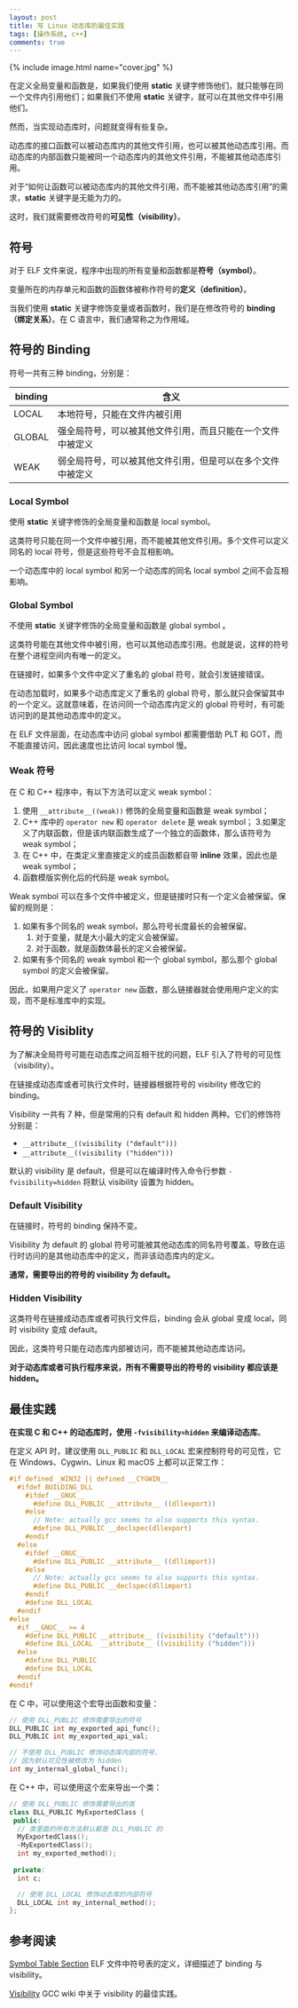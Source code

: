 ```yaml
---
layout: post
title: 写 Linux 动态库的最佳实践
tags: [操作系统, c++]
comments: true
---
```


{% include image.html name="cover.jpg" %}

在定义全局变量和函数是，如果我们使用 **static** 关键字修饰他们，就只能够在同一个文件内引用他们；如果我们不使用 **static** 关键字，就可以在其他文件中引用他们。

然而，当实现动态库时，问题就变得有些复杂。

动态库的接口函数可以被动态库内的其他文件引用，也可以被其他动态库引用。而动态库的内部函数只能被同一个动态库内的其他文件引用，不能被其他动态库引用。

对于“如何让函数可以被动态库内的其他文件引用，而不能被其他动态库引用”的需求，**static** 关键字是无能为力的。

这时，我们就需要修改符号的**可见性（visibility）**。

<!--more-->

## 符号 ##

对于 ELF 文件来说，程序中出现的所有变量和函数都是**符号（symbol）**。

变量所在的内存单元和函数的函数体被称作符号的**定义（definition）**。

当我们使用 **static** 关键字修饰变量或者函数时，我们是在修改符号的 **binding（绑定关系）**。在 C 语言中，我们通常称之为作用域。

## 符号的 Binding ##

符号一共有三种 binding，分别是：

| binding | 含义  |
| --- | --- |
| LOCAL | 本地符号，只能在文件内被引用 |
| GLOBAL | 强全局符号，可以被其他文件引用，而且只能在一个文件中被定义 |
| WEAK | 弱全局符号，可以被其他文件引用，但是可以在多个文件中被定义 |

### Local Symbol ###

使用 **static** 关键字修饰的全局变量和函数是 local symbol。

这类符号只能在同一个文件中被引用，而不能被其他文件引用。多个文件可以定义同名的 local 符号，但是这些符号不会互相影响。

一个动态库中的 local symbol 和另一个动态库的同名 local symbol 之间不会互相影响。

### Global Symbol ###

不使用 **static** 关键字修饰的全局变量和函数是 global symbol 。

这类符号能在其他文件中被引用，也可以其他动态库引用。也就是说，这样的符号在整个进程空间内有唯一的定义。

在链接时，如果多个文件中定义了重名的 global 符号，就会引发链接错误。

在动态加载时，如果多个动态库定义了重名的 global 符号，那么就只会保留其中的一个定义。这就意味着，在访问同一个动态库内定义的 global 符号时，有可能访问到的是其他动态库中的定义。

在 ELF 文件层面，在动态库中访问 global symbol 都需要借助 PLT 和 GOT，而不能直接访问，因此速度也比访问 local symbol 慢。

### Weak 符号 ###

在 C 和 C++ 程序中，有以下方法可以定义 weak symbol：

1. 使用 `__attribute__((weak))` 修饰的全局变量和函数是 weak symbol；
2. C++ 库中的 `operator new` 和 `operator delete` 是 weak symbol；
3.如果定义了内联函数，但是该内联函数生成了一个独立的函数体，那么该符号为 weak symbol；
4. 在 C++ 中，在类定义里直接定义的成员函数都自带 **inline** 效果，因此也是 weak symbol；
5. 函数模版实例化后的代码是 weak symbol。

Weak symbol 可以在多个文件中被定义，但是链接时只有一个定义会被保留。保留的规则是：

1. 如果有多个同名的 weak symbol，那么符号长度最长的会被保留。
   1. 对于变量，就是大小最大的定义会被保留。
   2. 对于函数，就是函数体最长的定义会被保留。
2. 如果有多个同名的 weak symbol 和一个 global symbol，那么那个 global symbol 的定义会被保留。

因此，如果用户定义了 `operator new` 函数，那么链接器就会使用用户定义的实现，而不是标准库中的实现。

## 符号的 Visiblity ##

为了解决全局符号可能在动态库之间互相干扰的问题，ELF 引入了符号的可见性（visibility）。

在链接成动态库或者可执行文件时，链接器根据符号的 visibility 修改它的 binding。

Visibility 一共有 7 种，但是常用的只有 default 和 hidden 两种。它们的修饰符分别是：

- `__attribute__((visibility ("default")))`
- `__attribute__((visibility ("hidden")))`

默认的 visibility 是 default，但是可以在编译时传入命令行参数 `-fvisibility=hidden` 将默认 visibility 设置为 hidden。

### Default Visibility ###

在链接时，符号的 binding 保持不变。

Visibility 为 default 的 global 符号可能被其他动态库的同名符号覆盖，导致在运行时访问的是其他动态库中的定义，而非该动态库内的定义。

**通常，需要导出的符号的 visibility 为 default。**

### Hidden Visibility ###

这类符号在链接成动态库或者可执行文件后，binding 会从 global 变成 local，同时 visibility 变成 default。

因此，这类符号只能在动态库内部被访问，而不能被其他动态库访问。

**对于动态库或者可执行程序来说，所有不需要导出的符号的 visibility 都应该是 hidden。**

## 最佳实践 ##

**在实现 C 和 C++ 的动态库时，使用 `-fvisibility=hidden` 来编译动态库**。

在定义 API 时，建议使用 `DLL_PUBLIC` 和 `DLL_LOCAL` 宏来控制符号的可见性，它在 Windows、Cygwin、Linux 和 macOS 上都可以正常工作：

```c
#if defined _WIN32 || defined __CYGWIN__
  #ifdef BUILDING_DLL
    #ifdef __GNUC__
      #define DLL_PUBLIC __attribute__ ((dllexport))
    #else
      // Note: actually gcc seems to also supports this syntax.
      #define DLL_PUBLIC __declspec(dllexport)
    #endif
  #else
    #ifdef __GNUC__
      #define DLL_PUBLIC __attribute__ ((dllimport))
    #else
      // Note: actually gcc seems to also supports this syntax.
      #define DLL_PUBLIC __declspec(dllimport)
    #endif
    #define DLL_LOCAL
  #endif
#else
  #if __GNUC__ >= 4
    #define DLL_PUBLIC __attribute__ ((visibility ("default")))
    #define DLL_LOCAL  __attribute__ ((visibility ("hidden")))
  #else
    #define DLL_PUBLIC
    #define DLL_LOCAL
  #endif
#endif
```

在 C 中，可以使用这个宏导出函数和变量：

```c
// 使用 DLL_PUBLIC 修饰需要导出的符号
DLL_PUBLIC int my_exported_api_func();
DLL_PUBLIC int my_exported_api_val;

// 不使用 DLL_PUBLIC 修饰动态库内部的符号，
// 因为默认可见性被修改为 hidden
int my_internal_global_func();
```

在 C++ 中，可以使用这个宏来导出一个类：

```cpp
// 使用 DLL_PUBLIC 修饰需要导出的类
class DLL_PUBLIC MyExportedClass {
 public:
  // 类里面的所有方法默认都是 DLL_PUBLIC 的
  MyExportedClass();
  ~MyExportedClass();
  int my_exported_method();
  
 private:
  int c;

  // 使用 DLL_LOCAL 修饰动态库的内部符号
  DLL_LOCAL int my_internal_method();
};
```

## 参考阅读 ##

[Symbol Table Section](https://docs.oracle.com/cd/E23824_01/html/819-0690/chapter6-79797.html#chapter7-27) ELF 文件中符号表的定义，详细描述了 binding 与 visibility。

[Visibility](https://gcc.gnu.org/wiki/Visibility) GCC wiki 中关于 visibility 的最佳实践。
